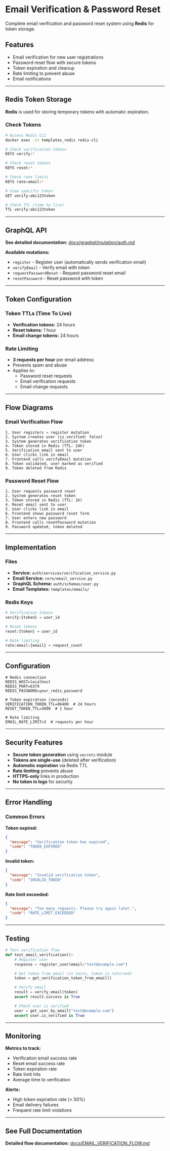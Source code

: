# Email Verification & Password Reset

Complete email verification and password reset system using **Redis** for token storage.

## Features

- Email verification for new user registrations
- Password reset flow with secure tokens
- Token expiration and cleanup
- Rate limiting to prevent abuse
- Email notifications

---

## Redis Token Storage

**Redis** is used for storing temporary tokens with automatic expiration.

### Check Tokens

```bash
# Access Redis CLI
docker exec -it templates_redis redis-cli

# Check verification tokens
KEYS verify:*

# Check reset tokens
KEYS reset:*

# Check rate limits
KEYS rate:email:*

# View specific token
GET verify:abc123token

# Check TTL (time to live)
TTL verify:abc123token
```

---

## GraphQL API

**See detailed documentation:** [docs/graphql/mutation/auth.md](../../graphql/mutation/auth.md)

**Available mutations:**
- `register` - Register user (automatically sends verification email)
- `verifyEmail` - Verify email with token
- `requestPasswordReset` - Request password reset email
- `resetPassword` - Reset password with token

---

## Token Configuration

### Token TTLs (Time To Live)

- **Verification tokens:** 24 hours
- **Reset tokens:** 1 hour
- **Email change tokens:** 24 hours

### Rate Limiting

- **3 requests per hour** per email address
- Prevents spam and abuse
- Applies to:
  - Password reset requests
  - Email verification requests
  - Email change requests

---

## Flow Diagrams

### Email Verification Flow

```
1. User registers → register mutation
2. System creates user (is_verified: false)
3. System generates verification token
4. Token stored in Redis (TTL: 24h)
5. Verification email sent to user
6. User clicks link in email
7. Frontend calls verifyEmail mutation
8. Token validated, user marked as verified
9. Token deleted from Redis
```

### Password Reset Flow

```
1. User requests password reset
2. System generates reset token
3. Token stored in Redis (TTL: 1h)
4. Reset email sent to user
5. User clicks link in email
6. Frontend shows password reset form
7. User enters new password
8. Frontend calls resetPassword mutation
9. Password updated, token deleted
```

---

## Implementation

### Files

- **Service:** `auth/services/verification_service.py`
- **Email Service:** `core/email_service.py`
- **GraphQL Schema:** `auth/schemas/user.py`
- **Email Templates:** `templates/emails/`

### Redis Keys

```python
# Verification tokens
verify:{token} → user_id

# Reset tokens
reset:{token} → user_id

# Rate limiting
rate:email:{email} → request_count
```

---

## Configuration

```env
# Redis connection
REDIS_HOST=localhost
REDIS_PORT=6379
REDIS_PASSWORD=your_redis_password

# Token expiration (seconds)
VERIFICATION_TOKEN_TTL=86400  # 24 hours
RESET_TOKEN_TTL=3600  # 1 hour

# Rate limiting
EMAIL_RATE_LIMIT=3  # requests per hour
```

---

## Security Features

- **Secure token generation** using `secrets` module
- **Tokens are single-use** (deleted after verification)
- **Automatic expiration** via Redis TTL
- **Rate limiting** prevents abuse
- **HTTPS-only** links in production
- **No token in logs** for security

---

## Error Handling

### Common Errors

**Token expired:**
```json
{
  "message": "Verification token has expired",
  "code": "TOKEN_EXPIRED"
}
```

**Invalid token:**
```json
{
  "message": "Invalid verification token",
  "code": "INVALID_TOKEN"
}
```

**Rate limit exceeded:**
```json
{
  "message": "Too many requests. Please try again later.",
  "code": "RATE_LIMIT_EXCEEDED"
}
```

---

## Testing

```python
# Test verification flow
def test_email_verification():
    # Register user
    response = register_user(email="test@example.com")

    # Get token from email (in tests, token is returned)
    token = get_verification_token_from_email()

    # Verify email
    result = verify_email(token)
    assert result.success is True

    # Check user is verified
    user = get_user_by_email("test@example.com")
    assert user.is_verified is True
```

---

## Monitoring

**Metrics to track:**
- Verification email success rate
- Reset email success rate
- Token expiration rate
- Rate limit hits
- Average time to verification

**Alerts:**
- High token expiration rate (> 50%)
- Email delivery failures
- Frequent rate limit violations

---

## See Full Documentation

**Detailed flow documentation:** [docs/EMAIL_VERIFICATION_FLOW.md](../EMAIL_VERIFICATION_FLOW.md)
